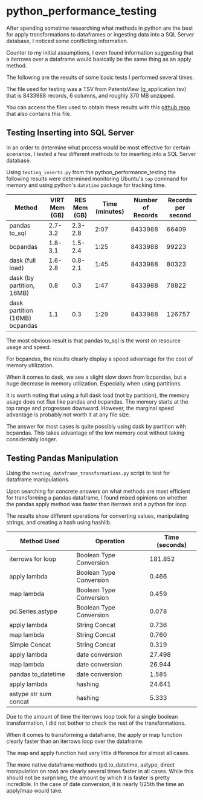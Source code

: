 # python_performance_testing

After spending sometime researching what methods in python are the best for apply transformations to dataframes or ingesting data into a SQL Server database, I noticed some conflicting information. 

Counter to my initial assumptions, I even found information suggesting that a iterrows over a dataframe would basically be the same thing as an apply method. 

The following are the results of some basic tests I performed several times. 

The file used for testing was a TSV from PatentsView (g_application.tsv) that is 8433988 records, 6 columns, and roughly 370 MB unzipped.

You can access the files used to obtain these results with this [github repo](https://github.com/jacobshaw42/python_performance_testing) that also contains this file.

## Testing Inserting into SQL Server

In an order to determine what process would be most effective for certain scenarios, I tested a few different methods to for inserting into a SQL Server database.

Using `testing_inserts.py` from the python_performance_testing the following results were determined monitoring Ubuntu's `top` command for memory and using python's `datetime` package for tracking time.

|          Method                | VIRT Mem (GB) | RES Mem (GB) | Time (minutes) | Number of Records | Records per second |
|--------------------------------|---------------|--------------|----------------|-------------------|--------------------|
| pandas to_sql                  | 2.7-3.2       | 2.3-2.8      | 2:07           | 8433988           | 66409              |
| bcpandas                       | 1.8-3.1       | 1.5-2.4      | 1:25           | 8433988           | 99223              |
| dask (full load)               | 1.6-2.8       | 0.8-2.1      | 1:45           | 8433988           | 80323              |
| dask (by partition, 16MB)      | 0.8           | 0.3          | 1:47           | 8433988           | 78822              |
| dask partition (16MB) bcpandas | 1.1           | 0.3          | 1:29           | 8433988           | 126757             |

The most obvious result is that pandas to_sql is the worst on resource usage and speed.

For bcpandas, the results clearly display a speed advantage for the cost of memory utilization.

When it comes to dask, we see a slight slow down from bcpandas, but a huge decrease in memory utilization. Especially when using partitions.

It is worth noting that using a full dask load (not by partition), the memory usage does not flux like pandas and bcpandas. The memory starts at the top range and progresses downward. However, the marginal speed advantage is probably not worth it at any file size.

The answer for most cases is quite possibly using dask by partition with bcpandas. This takes advantage of the low memory cost without taking considerably longer.

## Testing Pandas Manipulation

Using the `testing_dataframe_transformations.py` script to test for dataframe manipulations.

Upon searching for concrete answers on what methods are most efficient for transforming a pandas dataframe, I found mixed opinions on whether the pandas apply method was faster than iterrows and a python for loop.

The results show different operations for converting values, manipulating strings, and creating a hash using hashlib.

| Method Used           | Operation               | Time (seconds) |
|-----------------------|-------------------------|----------------|
| iterrows for loop     | Boolean Type Conversion | 181.852        |
| apply lambda          | Boolean Type Conversion |   0.466        |
| map lambda            | Boolean Type Conversion |   0.459        |
| pd.Series.astype      | Boolean Type Conversion |   0.078        |
| apply lambda          | String Concat           |   0.736        |
| map lambda            | String Concat           |   0.760        |
| Simple Concat         | String Concat           |   0.319        |
| apply lambda          | date conversion         |  27.498        |
| map lambda            | date conversion         |  26.944        |
| pandas to_datetime    | date conversion         |   1.585        |
| apply lambda          | hashing                 |  24.641        |
| astype str sum concat | hashing                 |   5.333        |

Due to the amount of time the iterrows loop took for a single boolean transformation, I did not bother to check the rest of the transformations.

When it comes to transforming a dataframe, the apply or map function clearly faster than an iterrows loop over the dataframe. 

The map and apply function had very little difference for almost all cases. 

The more native dataframe methods (pd.to_datetime, astype, direct manipulation on row) are clearly several times faster in all cases. While this should not be surprising, the amount by which it is faster is pretty incredible. In the case of date conversion, it is nearly 1/25th the time an apply/map would take. 

